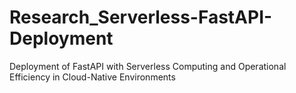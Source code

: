 # Research_Serverless-FastAPI-Deployment
Deployment of FastAPI with Serverless Computing and Operational Efficiency in Cloud-Native Environments

